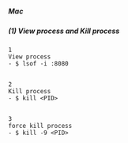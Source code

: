 ##### Mac

##### (1) View process and Kill process

```
1
View process
- $ lsof -i :8080


2
Kill process
- $ kill <PID>


3
force kill process
- $ kill -9 <PID>
```

